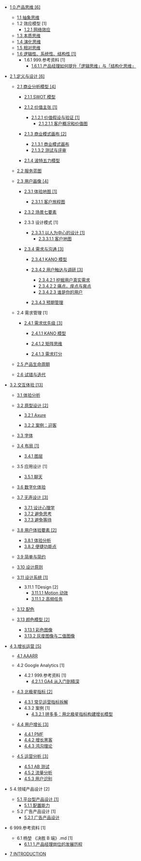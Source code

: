   - [1 0.产品思维 [6]](/0.产品思维/README.md)
    - [1.1 抽象思维](/0.产品思维/抽象思维.md)
    - 1.2 效应模型 [1]
      - [1.2.1 网络效应](/0.产品思维/效应模型/网络效应.md)
    - [1.3 本质思维](/0.产品思维/本质思维.md)
    - [1.4 演化思维](/0.产品思维/演化思维.md)
    - [1.5 相对思维](/0.产品思维/相对思维.md)
    - [1.6 逻辑性、系统性、结构性 [1]](/0.产品思维/逻辑性、系统性、结构性/README.md)
      - 1.6.1 999.参考资料 [1]
        - [1.6.1.1 产品经理如何提升「逻辑思维」与「结构化思维」](/0.产品思维/逻辑性、系统性、结构性/999.参考资料/2023-产品经理如何提升「逻辑思维」与「结构化思维」.md)
  - [2 1.定义与设计 [6]](/1.定义与设计/README.md)
    - [2.1 商业分析模型 [4]](/1.定义与设计/商业分析模型/README.md)
      - [2.1.1 SWOT 模型](/1.定义与设计/商业分析模型/SWOT%20模型/README.md)
        
      - [2.1.2 价值主张 [1]](/1.定义与设计/商业分析模型/价值主张/README.md)
        - [2.1.2.1 价值假设与验证 [1]](/1.定义与设计/商业分析模型/价值主张/价值假设与验证/README.md)
          - [2.1.2.1.1 客户概况和价值图](/1.定义与设计/商业分析模型/价值主张/价值假设与验证/客户概况和价值图.md)
      - [2.1.3 商业模式画布 [2]](/1.定义与设计/商业分析模型/商业模式画布/README.md)
        - [2.1.3.1 商业模式画布](/1.定义与设计/商业分析模型/商业模式画布/商业模式画布.md)
        - [2.1.3.2 测试与评审](/1.定义与设计/商业分析模型/商业模式画布/测试与评审.md)
      - [2.1.4 波特五力模型](/1.定义与设计/商业分析模型/波特五力模型/README.md)
        
    - [2.2 服务蓝图](/1.定义与设计/服务蓝图/README.md)
      
    - [2.3 用户画像 [4]](/1.定义与设计/用户画像/README.md)
      - [2.3.1 体验地图 [1]](/1.定义与设计/用户画像/体验地图/README.md)
        - [2.3.1.1 客户旅程图](/1.定义与设计/用户画像/体验地图/客户旅程图/README.md)
          
      - [2.3.2 场景七要素](/1.定义与设计/用户画像/场景七要素/README.md)
        
      - 2.3.3 设计模式 [1]
        - [2.3.3.1 以人为中心的设计 [1]](/1.定义与设计/用户画像/设计模式/以人为中心的设计/README.md)
          - [2.3.3.1.1 客户地图](/1.定义与设计/用户画像/设计模式/以人为中心的设计/客户地图.md)
      - [2.3.4 需求与沟通 [3]](/1.定义与设计/用户画像/需求与沟通/README.md)
        - [2.3.4.1 KANO 模型](/1.定义与设计/用户画像/需求与沟通/KANO%20模型/README.md)
          
        - [2.3.4.2 用户触达与调研 [3]](/1.定义与设计/用户画像/需求与沟通/用户触达与调研/README.md)
          - [2.3.4.2.1 挖掘用户真实需求](/1.定义与设计/用户画像/需求与沟通/用户触达与调研/挖掘用户真实需求.md)
          - [2.3.4.2.2 痛点，痒点与爽点](/1.定义与设计/用户画像/需求与沟通/用户触达与调研/痛点，痒点与爽点.md)
          - [2.3.4.2.3 谁是你的用户](/1.定义与设计/用户画像/需求与沟通/用户触达与调研/谁是你的用户.md)
        - [2.3.4.3 预期管理](/1.定义与设计/用户画像/需求与沟通/预期管理/README.md)
          
    - 2.4 需求管理 [1]
      - [2.4.1 需求优先级 [3]](/1.定义与设计/需求管理/需求优先级/README.md)
        - [2.4.1.1 KANO 模型](/1.定义与设计/需求管理/需求优先级/KANO%20模型/README.md)
          
        - [2.4.1.2 矩阵思维](/1.定义与设计/需求管理/需求优先级/矩阵思维/README.md)
          
        - [2.4.1.3 需求打分](/1.定义与设计/需求管理/需求优先级/需求打分/README.md)
          
    - [2.5 产品生命周期](/1.定义与设计/产品生命周期/README.md)
      
    - [2.6 试错与迭代](/1.定义与设计/试错与迭代/README.md)
      
  - [3 2.交互体验 [13]](/2.交互体验/README.md)
    - [3.1 体验分析](/2.交互体验/体验分析/README.md)
      
    - [3.2 原型设计 [2]](/2.交互体验/原型设计/README.md)
      - [3.2.1 Axure](/2.交互体验/原型设计/Axure/README.md)
        
      - [3.2.2 案例：迎客](/2.交互体验/原型设计/案例：迎客.md)
    - [3.3 字体](/2.交互体验/字体/README.md)
      
    - [3.4 布局 [1]](/2.交互体验/布局/README.md)
      - [3.4.1 图层](/2.交互体验/布局/图层.md)
    - 3.5 应用设计 [1]
      - [3.5.1 聊天](/2.交互体验/应用设计/聊天/README.md)
        
    - [3.6 数字化体验](/2.交互体验/数字化体验/README.md)
      
    - [3.7 无声设计 [3]](/2.交互体验/无声设计/README.md)
      - [3.7.1 设计心理学](/2.交互体验/无声设计/设计心理学.md)
      - [3.7.2 避免思考](/2.交互体验/无声设计/避免思考.md)
      - [3.7.3 避免等待](/2.交互体验/无声设计/避免等待.md)
    - [3.8 用户体验要素 [2]](/2.交互体验/用户体验要素/README.md)
      - [3.8.1 体验分析](/2.交互体验/用户体验要素/体验分析.md)
      - [3.8.2 便捷功能点](/2.交互体验/用户体验要素/便捷功能点.md)
    - [3.9 简单与简约](/2.交互体验/简单与简约/README.md)
      
    - [3.10 设计原则](/2.交互体验/设计原则/README.md)
      
    - [3.11 设计系统 [1]](/2.交互体验/设计系统/README.md)
      - 3.11.1 TDesign [2]
        - [3.11.1.1 Motion 动效](/2.交互体验/设计系统/TDesign/Motion%20动效.md)
        - [3.11.1.2 高频任务](/2.交互体验/设计系统/TDesign/高频任务.md)
    - [3.12 配色](/2.交互体验/配色/README.md)
      
    - [3.13 颜色模型 [2]](/2.交互体验/颜色模型/README.md)
      - [3.13.1 彩色图像](/2.交互体验/颜色模型/彩色图像.md)
      - [3.13.2 灰度图像与二值图像](/2.交互体验/颜色模型/灰度图像与二值图像.md)
  - [4 3.增长运营 [5]](/3.增长运营/README.md)
    - [4.1 AAARR](/3.增长运营/AAARR/README.md)
      
    - 4.2 Google Analytics [1]
      - 4.2.1 999.参考资料 [1]
        - [4.2.1.1 GA4 从入门到精深](/3.增长运营/Google%20Analytics/999.参考资料/GA4%20从入门到精深.md)
    - [4.3 北极星指标 [2]](/3.增长运营/北极星指标/README.md)
      - [4.3.1 常见运营指标拆解](/3.增长运营/北极星指标/常见运营指标拆解.md)
      - 4.3.2 案例 [1]
        - [4.3.2.1 拼多多：用北极星指标构建增长模型](/3.增长运营/北极星指标/案例/2022-拼多多：用北极星指标构建增长模型.md)
    - [4.4 用户增长 [3]](/3.增长运营/用户增长/README.md)
      - [4.4.1 PMF](/3.增长运营/用户增长/PMF.md)
      - [4.4.2 增长黑客](/3.增长运营/用户增长/增长黑客.md)
      - [4.4.3 鸿沟理论](/3.增长运营/用户增长/鸿沟理论.md)
    - [4.5 运营分析 [3]](/3.增长运营/运营分析/README.md)
      - [4.5.1 AB 测试](/3.增长运营/运营分析/AB%20测试.md)
      - [4.5.2 流量分析](/3.增长运营/运营分析/流量分析.md)
      - [4.5.3 用户识别](/3.增长运营/运营分析/用户识别.md)
  - 5 4.领域产品设计 [2]
    - [5.1 平台型产品设计 [1]](/4.领域产品设计/平台型产品设计/README.md)
      - [5.1.1 配置能力](/4.领域产品设计/平台型产品设计/配置能力.md)
    - 5.2 广告产品设计 [1]
      - [5.2.1 广告产品设计](/4.领域产品设计/广告产品设计/广告产品设计.md)
  - 6 999.参考资料 [1]
    - 6.1 杨堃 《决胜 B 端》.md [1]
      - [6.1.1 1.产品经理岗位的发展历程](/999.参考资料/2019-杨堃-《决胜%20B%20端》.md/1.产品经理岗位的发展历程.md)
  - [7 INTRODUCTION](/INTRODUCTION.md)